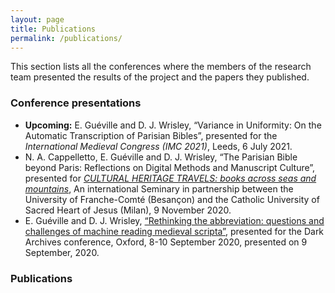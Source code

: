 ```yaml
---
layout: page
title: Publications
permalink: /publications/
---
```


This section lists all the conferences where the members of the research team presented the results of the project and the papers they published.



### Conference presentations

- **Upcoming:** E. Guéville and D. J. Wrisley, “Variance in Uniformity: On the Automatic Transcription of Parisian Bibles”, presented for the *International Medieval Congress (IMC 2021)*, Leeds, 6 July 2021.
- N. A. Cappelletto, E. Guéville and D. J. Wrisley, “The Parisian Bible beyond Paris: Reflections on Digital Methods and Manuscript Culture”, presented for [*CULTURAL HERITAGE TRAVELS: books across seas and mountains*](https://ista.univ-fcomte.fr/actu/ista/humanites-numériques/1246-séminaire-international), An international Seminary in partnership between the University of Franche-Comté (Besançon) and the Catholic University of Sacred Heart of Jesus (Milan), 9 November 2020.
- E. Guéville and D. J. Wrisley, [“Rethinking the abbreviation: questions and challenges of machine reading medieval scripta”](https://www.youtube.com/watch?v=p38lvPRRNmA), presented for the Dark Archives conference, Oxford, 8-10 September 2020, presented on 9 September, 2020.



### Publications

